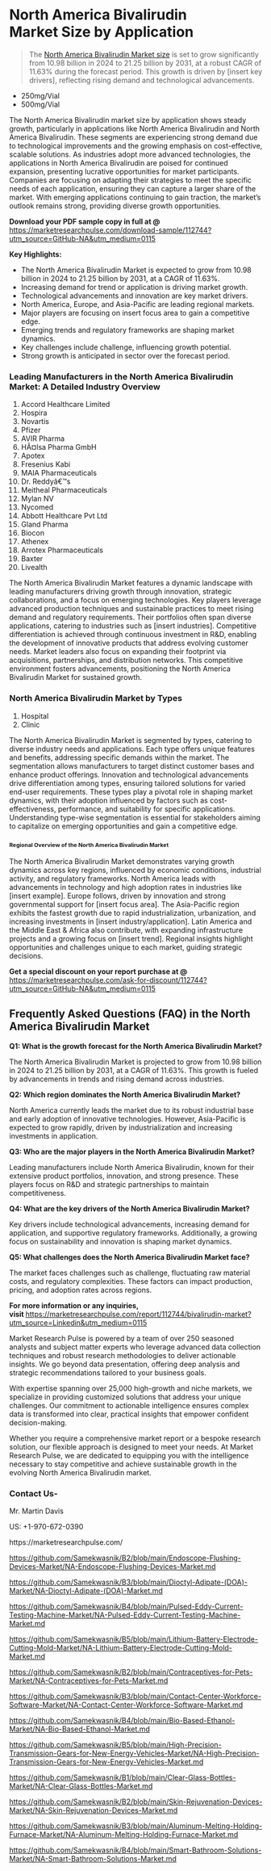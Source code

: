 <h1>North America Bivalirudin Market&nbsp;Size by Application</h1><blockquote><p>The <a href="https://marketresearchpulse.com/download-sample/112744?utm_source=GitHub-NA&amp;utm_medium=0115">North America Bivalirudin Market size</a> is set to grow significantly from 10.98 billion in 2024 to 21.25 billion by 2031, at a robust CAGR of 11.63% during the forecast period. This growth is driven by [insert key drivers], reflecting rising demand and technological advancements.</p></blockquote><ul><li>250mg/Vial<li> 500mg/Vial</li></ul><p>The North America Bivalirudin market size by application shows steady growth, particularly in applications like North America Bivalirudin and North America Bivalirudin. These segments are experiencing strong demand due to technological improvements and the growing emphasis on cost-effective, scalable solutions. As industries adopt more advanced technologies, the applications in North America Bivalirudin are poised for continued expansion, presenting lucrative opportunities for market participants. Companies are focusing on adapting their strategies to meet the specific needs of each application, ensuring they can capture a larger share of the market. With emerging applications continuing to gain traction, the market’s outlook remains strong, providing diverse growth opportunities.</p><p><strong>Download your PDF sample copy in full at @ </strong><a href="https://marketresearchpulse.com/download-sample/112744?utm_source=GitHub-NA&amp;utm_medium=0115">https://marketresearchpulse.com/download-sample/112744?utm_source=GitHub-NA&amp;utm_medium=0115</a></p><p><strong>Key Highlights: </strong></p><ul><li>The North America Bivalirudin Market is expected to grow from 10.98 billion in 2024 to 21.25 billion by 2031, at a CAGR of 11.63%.</li><li>Increasing demand for trend or application is driving market growth.</li><li>Technological advancements and innovation are key market drivers.</li><li>North America, Europe, and Asia-Pacific are leading regional markets.</li><li>Major players are focusing on insert focus area to gain a competitive edge.</li><li>Emerging trends and regulatory frameworks are shaping market dynamics.</li><li>Key challenges include challenge, influencing growth potential.</li><li>Strong growth is anticipated in sector over the forecast period.</li></ul><h3>Leading Manufacturers in the North America Bivalirudin Market: A Detailed Industry Overview</h3><ol><li>Accord Healthcare Limited</li><li>Hospira</li><li>Novartis</li><li>Pfizer</li><li>AVIR Pharma</li><li>HÃ¤lsa Pharma GmbH</li><li>Apotex</li><li>Fresenius Kabi</li><li>MAIA Pharmaceuticals</li><li>Dr. Reddyâ€™s</li><li>Meitheal Pharmaceuticals</li><li>Mylan NV</li><li>Nycomed</li><li>Abbott Healthcare Pvt Ltd</li><li>Gland Pharma</li><li>Biocon</li><li>Athenex</li><li>Arrotex Pharmaceuticals</li><li>Baxter</li><li>Livealth</li></ol><div class="flex max-w-full flex-col flex-grow"><div class="min-h-8 text-message flex w-full flex-col items-end gap-2 whitespace-normal break-words [.text-message+&amp;]:mt-5" dir="auto" data-message-author-role="assistant" data-message-id="fd8432e4-4910-450d-b182-61b7bfb0a01f" data-message-model-slug="gpt-4o"><div class="flex w-full flex-col gap-1 empty:hidden first:pt-[3px]"><div class="markdown prose w-full break-words dark:prose-invert light"><p>The North America Bivalirudin Market features a dynamic landscape with leading manufacturers driving growth through innovation, strategic collaborations, and a focus on emerging technologies. Key players leverage advanced production techniques and sustainable practices to meet rising demand and regulatory requirements. Their portfolios often span diverse applications, catering to industries such as [insert industries]. Competitive differentiation is achieved through continuous investment in R&amp;D, enabling the development of innovative products that address evolving customer needs. Market leaders also focus on expanding their footprint via acquisitions, partnerships, and distribution networks. This competitive environment fosters advancements, positioning the North America Bivalirudin Market for sustained growth.</p></div></div></div></div><h3>North America Bivalirudin Market by Types</h3><ol><li>Hospital<li> Clinic</li></ol><div class="flex max-w-full flex-col flex-grow"><div class="min-h-8 text-message flex w-full flex-col items-end gap-2 whitespace-normal break-words [.text-message+&amp;]:mt-5" dir="auto" data-message-author-role="assistant" data-message-id="084470be-0bb7-4664-bddf-5156b4f41249" data-message-model-slug="gpt-4o-mini"><div class="flex w-full flex-col gap-1 empty:hidden first:pt-[3px]"><div class="markdown prose w-full break-words dark:prose-invert light"><p>The North America Bivalirudin Market is segmented by types, catering to diverse industry needs and applications. Each type offers unique features and benefits, addressing specific demands within the market. The segmentation allows manufacturers to target distinct customer bases and enhance product offerings. Innovation and technological advancements drive differentiation among types, ensuring tailored solutions for varied end-user requirements. These types play a pivotal role in shaping market dynamics, with their adoption influenced by factors such as cost-effectiveness, performance, and suitability for specific applications. Understanding type-wise segmentation is essential for stakeholders aiming to capitalize on emerging opportunities and gain a competitive edge.</p></div></div></div></div><h3><span style="font-size: 11px;">Regional Overview of the North America Bivalirudin Market</span></h3><div class="flex max-w-full flex-col flex-grow"><div class="min-h-8 text-message flex w-full flex-col items-end gap-2 whitespace-normal break-words [.text-message+&amp;]:mt-5" dir="auto" data-message-author-role="assistant" data-message-id="e9038762-ce64-4e30-91c9-9bd413514231" data-message-model-slug="gpt-4o-mini"><div class="flex w-full flex-col gap-1 empty:hidden first:pt-[3px]"><div class="markdown prose w-full break-words dark:prose-invert light"><p>The North America Bivalirudin Market demonstrates varying growth dynamics across key regions, influenced by economic conditions, industrial activity, and regulatory frameworks. North America leads with advancements in technology and high adoption rates in industries like [insert example]. Europe follows, driven by innovation and strong governmental support for [insert focus area]. The Asia-Pacific region exhibits the fastest growth due to rapid industrialization, urbanization, and increasing investments in [insert industry/application]. Latin America and the Middle East &amp; Africa also contribute, with expanding infrastructure projects and a growing focus on [insert trend]. Regional insights highlight opportunities and challenges unique to each market, guiding strategic decisions.</p></div></div></div></div><p><strong>Get a special discount on your report purchase at @ </strong><a href="https://marketresearchpulse.com/ask-for-discount/112744?utm_source=GitHub-NA&amp;utm_medium=0115">https://marketresearchpulse.com/ask-for-discount/112744?utm_source=GitHub-NA&amp;utm_medium=0115</a></p><h2>Frequently Asked Questions (FAQ) in the North America Bivalirudin Market</h2><p><strong>Q1: What is the growth forecast for the North America Bivalirudin Market?</strong></p><p>The North America Bivalirudin Market is projected to grow from 10.98 billion in 2024 to 21.25 billion by 2031, at a CAGR of 11.63%. This growth is fueled by advancements in trends and rising demand across industries.</p><p><strong>Q2: Which region dominates the North America Bivalirudin Market?</strong></p><p>North America currently leads the market due to its robust industrial base and early adoption of innovative technologies. However, Asia-Pacific is expected to grow rapidly, driven by industrialization and increasing investments in application.</p><p><strong>Q3: Who are the major players in the North America Bivalirudin Market?</strong></p><p>Leading manufacturers include North America Bivalirudin, known for their extensive product portfolios, innovation, and strong presence. These players focus on R&amp;D and strategic partnerships to maintain competitiveness.</p><p><strong>Q4: What are the key drivers of the North America Bivalirudin Market?</strong></p><p>Key drivers include technological advancements, increasing demand for application, and supportive regulatory frameworks. Additionally, a growing focus on sustainability and innovation is shaping market dynamics.</p><p><strong>Q5: What challenges does the North America Bivalirudin Market face?</strong></p><p>The market faces challenges such as challenge, fluctuating raw material costs, and regulatory complexities. These factors can impact production, pricing, and adoption rates across regions.</p><p><strong>For more information or any inquiries, visit&nbsp;</strong><a href="https://marketresearchpulse.com/report/112744/bivalirudin-market?utm_source=Linkedin&utm_medium=0115">https://marketresearchpulse.com/report/112744/bivalirudin-market?utm_source=Linkedin&utm_medium=0115</a></p><p>Market Research Pulse is powered by a team of over 250 seasoned analysts and subject matter experts who leverage advanced data collection techniques and robust research methodologies to deliver actionable insights. We go beyond data presentation, offering deep analysis and strategic recommendations tailored to your business goals.</p><p>With expertise spanning over 25,000 high-growth and niche markets, we specialize in providing customized solutions that address your unique challenges. Our commitment to actionable intelligence ensures complex data is transformed into clear, practical insights that empower confident decision-making.</p><p>Whether you require a comprehensive market report or a bespoke research solution, our flexible approach is designed to meet your needs. At Market Research Pulse, we are dedicated to equipping you with the intelligence necessary to stay competitive and achieve sustainable growth in the evolving North America Bivalirudin market.</p><h3><strong>Contact Us-</strong></h3><p>Mr. Martin Davis</p><p>US: +1-970-672-0390</p><p>https://marketresearchpulse.com/</p><p><a href="https://github.com/Samekwasnik/B2/blob/main/Endoscope-Flushing-Devices-Market/NA-Endoscope-Flushing-Devices-Market.md">https://github.com/Samekwasnik/B2/blob/main/Endoscope-Flushing-Devices-Market/NA-Endoscope-Flushing-Devices-Market.md</a></p><p><a href="https://github.com/Samekwasnik/B3/blob/main/Dioctyl-Adipate-(DOA)-Market/NA-Dioctyl-Adipate-(DOA)-Market.md">https://github.com/Samekwasnik/B3/blob/main/Dioctyl-Adipate-(DOA)-Market/NA-Dioctyl-Adipate-(DOA)-Market.md</a></p><p><a href="https://github.com/Samekwasnik/B4/blob/main/Pulsed-Eddy-Current-Testing-Machine-Market/NA-Pulsed-Eddy-Current-Testing-Machine-Market.md">https://github.com/Samekwasnik/B4/blob/main/Pulsed-Eddy-Current-Testing-Machine-Market/NA-Pulsed-Eddy-Current-Testing-Machine-Market.md</a></p><p><a href="https://github.com/Samekwasnik/B5/blob/main/Lithium-Battery-Electrode-Cutting-Mold-Market/NA-Lithium-Battery-Electrode-Cutting-Mold-Market.md">https://github.com/Samekwasnik/B5/blob/main/Lithium-Battery-Electrode-Cutting-Mold-Market/NA-Lithium-Battery-Electrode-Cutting-Mold-Market.md</a></p><p><a href="https://github.com/Samekwasnik/B2/blob/main/Contraceptives-for-Pets-Market/NA-Contraceptives-for-Pets-Market.md">https://github.com/Samekwasnik/B2/blob/main/Contraceptives-for-Pets-Market/NA-Contraceptives-for-Pets-Market.md</a></p><p><a href="https://github.com/Samekwasnik/B3/blob/main/Contact-Center-Workforce-Software-Market/NA-Contact-Center-Workforce-Software-Market.md">https://github.com/Samekwasnik/B3/blob/main/Contact-Center-Workforce-Software-Market/NA-Contact-Center-Workforce-Software-Market.md</a></p><p><a href="https://github.com/Samekwasnik/B4/blob/main/Bio-Based-Ethanol-Market/NA-Bio-Based-Ethanol-Market.md">https://github.com/Samekwasnik/B4/blob/main/Bio-Based-Ethanol-Market/NA-Bio-Based-Ethanol-Market.md</a></p><p><a href="https://github.com/Samekwasnik/B5/blob/main/High-Precision-Transmission-Gears-for-New-Energy-Vehicles-Market/NA-High-Precision-Transmission-Gears-for-New-Energy-Vehicles-Market.md">https://github.com/Samekwasnik/B5/blob/main/High-Precision-Transmission-Gears-for-New-Energy-Vehicles-Market/NA-High-Precision-Transmission-Gears-for-New-Energy-Vehicles-Market.md</a></p><p><a href="https://github.com/Samekwasnik/B1/blob/main/Clear-Glass-Bottles-Market/NA-Clear-Glass-Bottles-Market.md">https://github.com/Samekwasnik/B1/blob/main/Clear-Glass-Bottles-Market/NA-Clear-Glass-Bottles-Market.md</a></p><p><a href="https://github.com/Samekwasnik/B2/blob/main/Skin-Rejuvenation-Devices-Market/NA-Skin-Rejuvenation-Devices-Market.md">https://github.com/Samekwasnik/B2/blob/main/Skin-Rejuvenation-Devices-Market/NA-Skin-Rejuvenation-Devices-Market.md</a></p><p><a href="https://github.com/Samekwasnik/B3/blob/main/Aluminum-Melting-Holding-Furnace-Market/NA-Aluminum-Melting-Holding-Furnace-Market.md">https://github.com/Samekwasnik/B3/blob/main/Aluminum-Melting-Holding-Furnace-Market/NA-Aluminum-Melting-Holding-Furnace-Market.md</a></p><p><a href="https://github.com/Samekwasnik/B4/blob/main/Smart-Bathroom-Solutions-Market/NA-Smart-Bathroom-Solutions-Market.md">https://github.com/Samekwasnik/B4/blob/main/Smart-Bathroom-Solutions-Market/NA-Smart-Bathroom-Solutions-Market.md</a></p>
